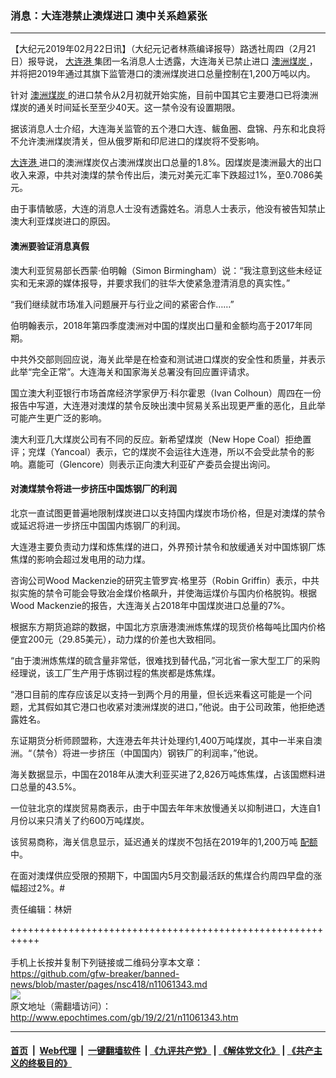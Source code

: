 ### 消息：大连港禁止澳煤进口 澳中关系趋紧张
------------------------

<p>
 【大纪元2019年02月22日讯】（大纪元记者林燕编译报导）路透社周四（2月21日）报导说，
 <a href="http://www.epochtimes.com/gb/tag/%E5%A4%A7%E8%BF%9E%E6%B8%AF.html">
  大连港
 </a>
 集团一名消息人士透露，大连海关已禁止进口
 <a href="http://www.epochtimes.com/gb/tag/%E6%BE%B3%E6%B4%B2%E7%85%A4%E7%82%AD.html">
  澳洲煤炭
 </a>
 ，并将把2019年通过其旗下监管港口的澳洲煤炭进口总量控制在1,200万吨以内。
</p>
<p>
 针对
 <a href="http://www.epochtimes.com/gb/tag/%E6%BE%B3%E6%B4%B2%E7%85%A4%E7%82%AD.html">
  澳洲煤炭
 </a>
 的进口禁令从2月初就开始实施，目前中国其它主要港口已将澳洲煤炭的通关时间延长至至少40天。这一禁令没有设置期限。
</p>
<p>
 据该消息人士介绍，大连海关监管的五个港口大连、鲅鱼圈、盘锦、丹东和北良将不允许澳洲煤炭清关，但从俄罗斯和印尼进口的煤炭将不受影响。
</p>
<p>
 <a href="http://www.epochtimes.com/gb/tag/%E5%A4%A7%E8%BF%9E%E6%B8%AF.html">
  大连港
 </a>
 进口的澳洲煤炭仅占澳洲煤炭出口总量的1.8%。因煤炭是澳洲最大的出口收入来源，中共对澳煤的禁令传出后，澳元对美元汇率下跌超过1%，至0.7086美元。
</p>
<p>
 由于事情敏感，大连的消息人士没有透露姓名。消息人士表示，他没有被告知禁止澳大利亚煤炭进口的原因。
</p>
<h4>
 澳洲要验证消息真假
</h4>
<p>
 澳大利亚贸易部长西蒙·伯明翰（Simon Birmingham）说：“我注意到这些未经证实和无来源的媒体报导，并要求我们的驻华大使紧急澄清消息的真实性。”
</p>
<p>
 “我们继续就市场准入问题展开与行业之间的紧密合作……”
</p>
<p>
 伯明翰表示，2018年第四季度澳洲对中国的煤炭出口量和金额均高于2017年同期。
</p>
<p>
 中共外交部则回应说，海关此举是在检查和测试进口煤炭的安全性和质量，并表示此举“完全正常”。大连海关和国家海关总署没有回应置评请求。
</p>
<p>
 国立澳大利亚银行市场首席经济学家伊万·科尔霍恩（Ivan Colhoun）周四在一份报告中写道，大连港对澳煤的禁令反映出澳中贸易关系出现更严重的恶化，且此举可能产生更广泛的影响。
</p>
<p>
 澳大利亚几大煤炭公司有不同的反应。新希望煤炭（New Hope Coal）拒绝置评；兖煤（Yancoal）表示，它的煤炭不会运往大连港，所以不会受此禁令的影响。嘉能可（Glencore）则表示正向澳大利亚矿产委员会提出询问。
</p>
<h4>
 对澳煤禁令将进一步挤压中国炼钢厂的利润
</h4>
<p>
 北京一直试图更普遍地限制煤炭进口以支持国内煤炭市场价格，但是对澳煤的禁令或延迟将进一步挤压中国国内炼钢厂的利润。
</p>
<p>
 大连港主要负责动力煤和炼焦煤的进口，外界预计禁令和放缓通关对中国炼钢厂炼焦煤的影响会超过发电用的动力煤。
</p>
<p>
 咨询公司Wood Mackenzie的研究主管罗宾·格里芬（Robin Griffin）表示，中共拟实施的禁令可能会导致冶金煤价格飙升，并使海运煤价与国内价格脱钩。根据Wood Mackenzie的报告，大连海关占2018年中国煤炭进口总量的7%。
</p>
<p>
 根据东方期货追踪的数据，中国北方京唐港澳洲炼焦煤的现货价格每吨比国内价格便宜200元（29.85美元），动力煤的价差也大致相同。
</p>
<p>
 “由于澳洲炼焦煤的硫含量非常低，很难找到替代品，”河北省一家大型工厂的采购经理说，该工厂生产用于炼钢过程的焦炭都是炼焦煤。
</p>
<p>
 “港口目前的库存应该足以支持一到两个月的用量，但长远来看这可能是一个问题，尤其假如其它港口也收紧对澳洲煤炭的进口，”他说。由于公司政策，他拒绝透露姓名。
</p>
<p>
 东证期货分析师顾盟称，大连港去年共计处理约1,400万吨煤炭，其中一半来自澳洲。“（禁令）将进一步挤压（中国国内）钢铁厂的利润率，”他说。
</p>
<p>
 海关数据显示，中国在2018年从澳大利亚买进了2,826万吨炼焦煤，占该国燃料进口总量的43.5%。
</p>
<p>
 一位驻北京的煤炭贸易商表示，由于中国去年年末放慢通关以抑制进口，大连自1月份以来只清关了约600万吨煤炭。
</p>
<p>
 该贸易商称，海关信息显示，延迟通关的煤炭不包括在2019年的1,200万吨
 <a href="http://www.epochtimes.com/gb/tag/%E9%85%8D%E9%A2%9D.html">
  配额
 </a>
 中。
</p>
<p>
 在面对澳煤供应受限的预期下，中国国内5月交割最活跃的焦煤合约周四早盘的涨幅超过2%。#
</p>
<p>
 责任编辑：林妍
</p>
<p>
</p>

+++++++++++++++++++++++++++++++++++++++++++++++++++++++++++<br/><br/>
手机上长按并复制下列链接或二维码分享本文章：<br/>
https://github.com/gfw-breaker/banned-news/blob/master/pages/nsc418/n11061343.md <br/>
<a href='https://github.com/gfw-breaker/banned-news/blob/master/pages/nsc418/n11061343.md'><img src='https://github.com/gfw-breaker/banned-news/blob/master/pages/nsc418/n11061343.md.png'/></a> <br/>
原文地址（需翻墙访问）：http://www.epochtimes.com/gb/19/2/21/n11061343.htm


------------------------
#### [首页](https://github.com/gfw-breaker/banned-news/blob/master/README.md) &nbsp;|&nbsp; [Web代理](https://github.com/labour-camp/helloworld) &nbsp;|&nbsp; [一键翻墙软件](https://github.com/gfw-breaker/nogfw/blob/master/README.md) &nbsp;| [《九评共产党》](https://github.com/gfw-breaker/9ping.md/blob/master/README.md#九评之一评共产党是什么) | [《解体党文化》](https://github.com/gfw-breaker/jtdwh.md/blob/master/README.md) | [《共产主义的终极目的》](https://github.com/gfw-breaker/gczydzjmd.md/blob/master/README.md)

